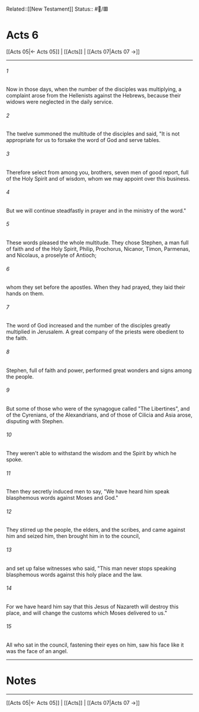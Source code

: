 Related::[[New Testament]]
Status:: #📖/🟥
# Acts 6

[[Acts 05|← Acts 05]] | [[Acts]] | [[Acts 07|Acts 07 →]]
***



###### 1 
Now in those days, when the number of the disciples was multiplying, a complaint arose from the Hellenists against the Hebrews, because their widows were neglected in the daily service. 

###### 2 
The twelve summoned the multitude of the disciples and said, "It is not appropriate for us to forsake the word of God and serve tables. 

###### 3 
Therefore select from among you, brothers, seven men of good report, full of the Holy Spirit and of wisdom, whom we may appoint over this business. 

###### 4 
But we will continue steadfastly in prayer and in the ministry of the word." 

###### 5 
These words pleased the whole multitude. They chose Stephen, a man full of faith and of the Holy Spirit, Philip, Prochorus, Nicanor, Timon, Parmenas, and Nicolaus, a proselyte of Antioch; 

###### 6 
whom they set before the apostles. When they had prayed, they laid their hands on them. 

###### 7 
The word of God increased and the number of the disciples greatly multiplied in Jerusalem. A great company of the priests were obedient to the faith. 

###### 8 
Stephen, full of faith and power, performed great wonders and signs among the people. 

###### 9 
But some of those who were of the synagogue called "The Libertines", and of the Cyrenians, of the Alexandrians, and of those of Cilicia and Asia arose, disputing with Stephen. 

###### 10 
They weren't able to withstand the wisdom and the Spirit by which he spoke. 

###### 11 
Then they secretly induced men to say, "We have heard him speak blasphemous words against Moses and God." 

###### 12 
They stirred up the people, the elders, and the scribes, and came against him and seized him, then brought him in to the council, 

###### 13 
and set up false witnesses who said, "This man never stops speaking blasphemous words against this holy place and the law. 

###### 14 
For we have heard him say that this Jesus of Nazareth will destroy this place, and will change the customs which Moses delivered to us." 

###### 15 
All who sat in the council, fastening their eyes on him, saw his face like it was the face of an angel.

---
# Notes


***
[[Acts 05|← Acts 05]] | [[Acts]] | [[Acts 07|Acts 07 →]]

